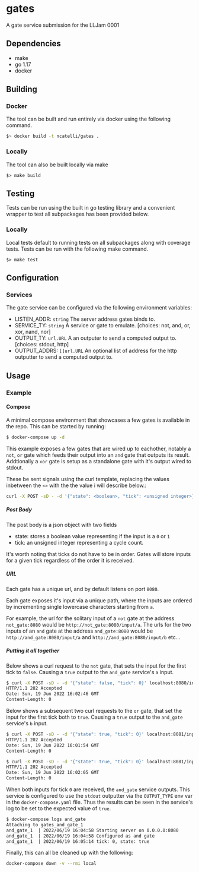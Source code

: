 # gates
A gate service submission for the LLJam 0001

## Dependencies
- make
- go 1.17
- docker

## Building
### Docker
The tool can be built and run entirely via docker using the following command.

```sh
$> docker build -t ncatelli/gates .
```

### Locally
The tool can also be built locally via make 

```
$> make build
```

## Testing
Tests can be run using the built in go testing library and a convenient wrapper to test all subpackages has been provided below.

### Locally
Local tests default to running tests on all subpackages along with coverage tests.
Tests can be run with the following make command.

```
$> make test
```

## Configuration
### Services
The gate service can be configured via the following environment variables:

- LISTEN_ADDR:		`string`	The server address gates binds to.
- SERVICE_TY:		`string`	A service or gate to emulate. [choices: not, and, or, xor, nand, nor]
- OUTPUT_TY:		`url.URL`	A an outputer to send a computed output to. [choices: stdout, http]
- OUTPUT_ADDRS:		`[]url.URL`	An optional list of address for the http outputter to send a computed output to.

## Usage
### Example
#### Compose
A minimal compose environment that showcases a few gates is available in the repo. This can be started by running:

```bash
$ docker-compose up -d
```

This example exposes a few gates that are wired up to eachother, notably a `not`, `or` gate which feeds their output into an `and` gate that outputs its result. Addtionally a `xor` gate is setup as a standalone gate with it's output wired to stdout.

These be sent signals using the curl template, replacing the values inbetween the `<>` with the the value i will describe below.:

```bash
curl -X POST -sD - -d '{"state": <boolean>, "tick": <unsigned integer>}' <gate host>:8080/input/<input id>
```

##### Post Body
The post body is a json object with two fields

- state: stores a boolean value representing if the input is a `0` or `1`
- tick: an unsigned integer representing a cycle count.

It's worth noting that ticks do not have to be in order. Gates will store inputs for a given tick regardless of the order it is received.

##### URL
Each gate has a unique url, and by default listens on port `8080`.

Each gate exposes it's input via a unique path, where the inputs are ordered by incrementing single lowercase characters starting from `a`.

For example, the url for the solitary input of a `not` gate at the address `not_gate:8080` would be `http://not_gate:8080/input/a`. The urls for the two inputs of an `and` gate at the address `and_gate:8080` would be `http://and_gate:8080/input/a` and `http://and_gate:8080/input/b` etc...

##### Putting it all together
Below shows a curl request to the `not` gate, that sets the input for the first tick to `false`. Causing a `true` output to the `and_gate` service's `a` input.

```bash
$ curl -X POST -sD - -d '{"state": false, "tick": 0}' localhost:8080/input/a
HTTP/1.1 202 Accepted
Date: Sun, 19 Jun 2022 16:02:46 GMT
Content-Length: 0

```

Below shows a subsequent two curl requests to the `or` gate, that set the input for the first tick both to `true`. Causing a `true` output to the `and_gate` service's `b` input.

```bash
$ curl -X POST -sD - -d '{"state": true, "tick": 0}' localhost:8081/input/a
HTTP/1.1 202 Accepted
Date: Sun, 19 Jun 2022 16:01:54 GMT
Content-Length: 0

$ curl -X POST -sD - -d '{"state": true, "tick": 0}' localhost:8081/input/b
HTTP/1.1 202 Accepted
Date: Sun, 19 Jun 2022 16:02:05 GMT
Content-Length: 0
```

When both inputs for tick `0` are received, the `and_gate` service outputs. This service is configured to use the `stdout` outputter via the `OUTPUT_TYPE` env var in the `docker-compose.yaml` file. Thus the results can be seen in the service's log to be set to the expected value of `true`.

```bash
$ docker-compose logs and_gate                                              
Attaching to gates_and_gate_1
and_gate_1  | 2022/06/19 16:04:58 Starting server on 0.0.0.0:8080
and_gate_1  | 2022/06/19 16:04:58 Configured as and gate
and_gate_1  | 2022/06/19 16:05:14 tick: 0, state: true
```

Finally, this can all be cleaned up with the following:

```bash
docker-compose down -v --rmi local
```